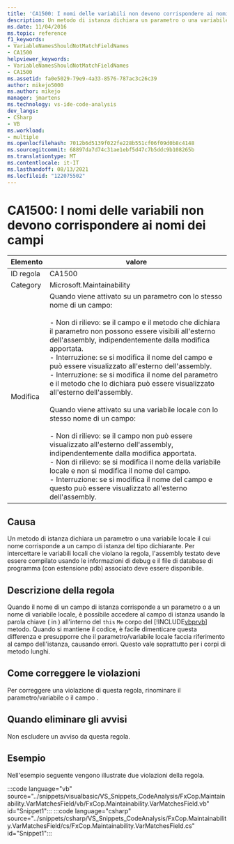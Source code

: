 ```yaml
---
title: 'CA1500: I nomi delle variabili non devono corrispondere ai nomi dei campi'
description: Un metodo di istanza dichiara un parametro o una variabile locale il cui nome corrisponde a un campo di istanza del tipo dichiarante.
ms.date: 11/04/2016
ms.topic: reference
f1_keywords:
- VariableNamesShouldNotMatchFieldNames
- CA1500
helpviewer_keywords:
- VariableNamesShouldNotMatchFieldNames
- CA1500
ms.assetid: fa0e5029-79e9-4a33-8576-787ac3c26c39
author: mikejo5000
ms.author: mikejo
manager: jmartens
ms.technology: vs-ide-code-analysis
dev_langs:
- CSharp
- VB
ms.workload:
- multiple
ms.openlocfilehash: 7012b6d5139f022fe228b551cf06f09d0b8c4148
ms.sourcegitcommit: 68897da7d74c31ae1ebf5d47c7b5ddc9b108265b
ms.translationtype: MT
ms.contentlocale: it-IT
ms.lasthandoff: 08/13/2021
ms.locfileid: "122075502"
---
```

# <a name="ca1500-variable-names-should-not-match-field-names"></a>CA1500: I nomi delle variabili non devono corrispondere ai nomi dei campi

|Elemento|valore|
|-|-|
|ID regola|CA1500|
|Category|Microsoft.Maintainability|
|Modifica|Quando viene attivato su un parametro con lo stesso nome di un campo:<br /><br /> - Non di rilievo: se il campo e il metodo che dichiara il parametro non possono essere visibili all'esterno dell'assembly, indipendentemente dalla modifica apportata.<br />- Interruzione: se si modifica il nome del campo e può essere visualizzato all'esterno dell'assembly.<br />- Interruzione: se si modifica il nome del parametro e il metodo che lo dichiara può essere visualizzato all'esterno dell'assembly.<br /><br /> Quando viene attivato su una variabile locale con lo stesso nome di un campo:<br /><br /> - Non di rilievo: se il campo non può essere visualizzato all'esterno dell'assembly, indipendentemente dalla modifica apportata.<br />- Non di rilievo: se si modifica il nome della variabile locale e non si modifica il nome del campo.<br />- Interruzione: se si modifica il nome del campo e questo può essere visualizzato all'esterno dell'assembly.|

## <a name="cause"></a>Causa

Un metodo di istanza dichiara un parametro o una variabile locale il cui nome corrisponde a un campo di istanza del tipo dichiarante. Per intercettare le variabili locali che violano la regola, l'assembly testato deve essere compilato usando le informazioni di debug e il file di database di programma (con estensione pdb) associato deve essere disponibile.

## <a name="rule-description"></a>Descrizione della regola

Quando il nome di un campo di istanza corrisponde a un parametro o a un nome di variabile locale, è possibile accedere al campo di istanza usando la parola chiave ( in ) all'interno del `this` `Me` corpo del [!INCLUDE[vbprvb](../code-quality/includes/vbprvb_md.md)] metodo. Quando si mantiene il codice, è facile dimenticare questa differenza e presupporre che il parametro/variabile locale faccia riferimento al campo dell'istanza, causando errori. Questo vale soprattutto per i corpi di metodo lunghi.

## <a name="how-to-fix-violations"></a>Come correggere le violazioni

Per correggere una violazione di questa regola, rinominare il parametro/variabile o il campo .

## <a name="when-to-suppress-warnings"></a>Quando eliminare gli avvisi

Non escludere un avviso da questa regola.

## <a name="example"></a>Esempio

Nell'esempio seguente vengono illustrate due violazioni della regola.

:::code language="vb" source="../snippets/visualbasic/VS_Snippets_CodeAnalysis/FxCop.Maintainability.VarMatchesField/vb/FxCop.Maintainability.VarMatchesField.vb" id="Snippet1":::
:::code language="csharp" source="../snippets/csharp/VS_Snippets_CodeAnalysis/FxCop.Maintainability.VarMatchesField/cs/FxCop.Maintainability.VarMatchesField.cs" id="Snippet1":::
